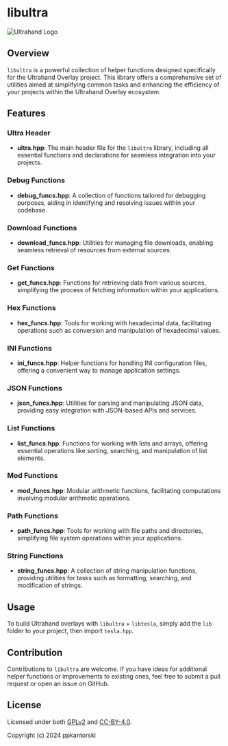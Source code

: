 # libultra

![Ultrahand Logo](https://github.com/ppkantorski/Ultrahand-Overlay/blob/dev/.pics/banner.png)


## Overview

`libultra` is a powerful collection of helper functions designed specifically for the Ultrahand Overlay project. This library offers a comprehensive set of utilities aimed at simplifying common tasks and enhancing the efficiency of your projects within the Ultrahand Overlay ecosystem.

## Features

### Ultra Header

- **ultra.hpp**: The main header file for the `libultra` library, including all essential functions and declarations for seamless integration into your projects.

### Debug Functions

- **debug_funcs.hpp**: A collection of functions tailored for debugging purposes, aiding in identifying and resolving issues within your codebase.

### Download Functions

- **download_funcs.hpp**: Utilities for managing file downloads, enabling seamless retrieval of resources from external sources.

### Get Functions

- **get_funcs.hpp**: Functions for retrieving data from various sources, simplifying the process of fetching information within your applications.

### Hex Functions

- **hex_funcs.hpp**: Tools for working with hexadecimal data, facilitating operations such as conversion and manipulation of hexadecimal values.

### INI Functions

- **ini_funcs.hpp**: Helper functions for handling INI configuration files, offering a convenient way to manage application settings.

### JSON Functions

- **json_funcs.hpp**: Utilities for parsing and manipulating JSON data, providing easy integration with JSON-based APIs and services.

### List Functions

- **list_funcs.hpp**: Functions for working with lists and arrays, offering essential operations like sorting, searching, and manipulation of list elements.

### Mod Functions

- **mod_funcs.hpp**: Modular arithmetic functions, facilitating computations involving modular arithmetic operations.

### Path Functions

- **path_funcs.hpp**: Tools for working with file paths and directories, simplifying file system operations within your applications.

### String Functions

- **string_funcs.hpp**: A collection of string manipulation functions, providing utilities for tasks such as formatting, searching, and modification of strings.


## Usage

To build Ultrahand overlays with `libultra` + `libtesla`, simply add the `lib` folder to your project, then import `tesla.hpp`.

## Contribution

Contributions to `libultra` are welcome. If you have ideas for additional helper functions or improvements to existing ones, feel free to submit a pull request or open an issue on GitHub.

## License

Licensed under both [GPLv2](LICENSE) and [CC-BY-4.0](SUB_LICENSE).

Copyright (c) 2024 ppkantorski
